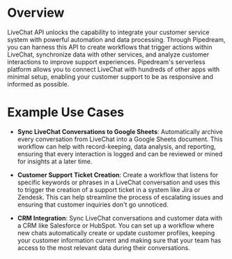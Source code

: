 # Overview

LiveChat API unlocks the capability to integrate your customer service system with powerful automation and data processing. Through Pipedream, you can harness this API to create workflows that trigger actions within LiveChat, synchronize data with other services, and analyze customer interactions to improve support experiences. Pipedream's serverless platform allows you to connect LiveChat with hundreds of other apps with minimal setup, enabling your customer support to be as responsive and informed as possible.

# Example Use Cases

- **Sync LiveChat Conversations to Google Sheets**: Automatically archive every conversation from LiveChat into a Google Sheets document. This workflow can help with record-keeping, data analysis, and reporting, ensuring that every interaction is logged and can be reviewed or mined for insights at a later time.

- **Customer Support Ticket Creation**: Create a workflow that listens for specific keywords or phrases in a LiveChat conversation and uses this to trigger the creation of a support ticket in a system like Jira or Zendesk. This can help streamline the process of escalating issues and ensuring that customer inquiries don't go unnoticed.

- **CRM Integration**: Sync LiveChat conversations and customer data with a CRM like Salesforce or HubSpot. You can set up a workflow where new chats automatically create or update customer profiles, keeping your customer information current and making sure that your team has access to the most relevant data during their conversations.
